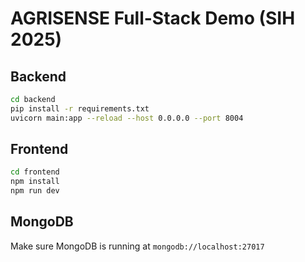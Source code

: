 # AGRISENSE Full-Stack Demo (SIH 2025)

## Backend
```bash
cd backend
pip install -r requirements.txt
uvicorn main:app --reload --host 0.0.0.0 --port 8004
```

## Frontend
```bash
cd frontend
npm install
npm run dev
```

## MongoDB
Make sure MongoDB is running at `mongodb://localhost:27017`
